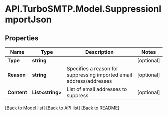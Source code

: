 # API.TurboSMTP.Model.SuppressionImportJson

## Properties

Name | Type | Description | Notes
------------ | ------------- | ------------- | -------------
**Type** | **string** |  | [optional] 
**Reason** | **string** | Specifies a reason for suppressing imported email address/addresses | [optional] 
**Content** | **List&lt;string&gt;** | List of email addresses to suppress. | [optional] 

[[Back to Model list]](../README.md#documentation-for-models) [[Back to API list]](../README.md#documentation-for-api-endpoints) [[Back to README]](../README.md)

